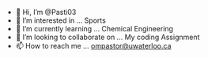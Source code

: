 - 👋 Hi, I’m @Pasti03
- 👀 I’m interested in ... Sports
- 🌱 I’m currently learning ... Chemical Engineering
- 💞️ I’m looking to collaborate on ... My coding Assignment
- 📫 How to reach me ... ompastor@uwaterloo.ca

<!---
Pasti03/Pasti03 is a ✨ special ✨ repository because its `README.md` (this file) appears on your GitHub profile.
You can click the Preview link to take a look at your changes.
--->
